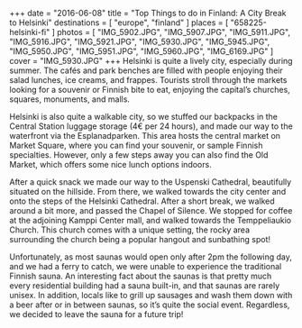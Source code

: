 +++
date    = "2016-06-08"
title   = "Top Things to do in Finland: A City Break to Helsinki"
destinations = [ "europe", "finland" ]
places  = [ "658225-helsinki-fi" ]
photos  = [
  "IMG_5902.JPG", "IMG_5907.JPG", "IMG_5911.JPG", "IMG_5916.JPG", "IMG_5921.JPG",
  "IMG_5930.JPG", "IMG_5945.JPG", "IMG_5950.JPG", "IMG_5951.JPG", "IMG_5960.JPG",
  "IMG_6169.JPG"
]
cover = "IMG_5930.JPG"
+++
Helsinki is quite a lively city, especially during summer. The cafés and park benches are filled with people enjoying their salad lunches, ice creams, and frappes. Tourists stroll through the markets looking for a souvenir or Finnish bite to eat, enjoying the capital’s churches, squares, monuments, and malls.
<!--more-->

Helsinki is also quite a walkable city, so we stuffed our backpacks in the Central Station luggage storage (4€ per 24 hours), and made our way to the waterfront via the Esplanadparken. This area hosts the central market on Market Square, where you can find your souvenir, or sample Finnish specialties. However, only a few steps away you can also find the Old Market, which offers some nice lunch options indoors.

After a quick snack we made our way to the Uspenski Cathedral, beautifully situated on the hillside. From there, we walked towards the city center and onto the steps of the Helsinki Cathedral. After a short break, we walked around a bit more, and passed the Chapel of Silence. We stopped for coffee at the adjoining Kamppi Center mall, and walked towards the Temppeliaukio Church. This church comes with a unique setting, the rocky area surrounding the church being a popular hangout and sunbathing spot!

Unfortunately, as most saunas would open only after 2pm the following day, and we had a ferry to catch, we were unable to experience the traditional Finnish sauna. An interesting fact about the saunas is that pretty much every residential building had a sauna built-in, and that saunas are rarely unisex. In addition, locals like to grill up sausages and wash them down with a beer after or in between saunas, so it’s quite the social event. Regardless, we decided to leave the sauna for a future trip!